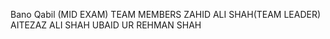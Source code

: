Bano Qabil (MID EXAM)
TEAM MEMBERS
ZAHID ALI SHAH(TEAM LEADER)
AITEZAZ ALI SHAH
UBAID UR REHMAN SHAH
